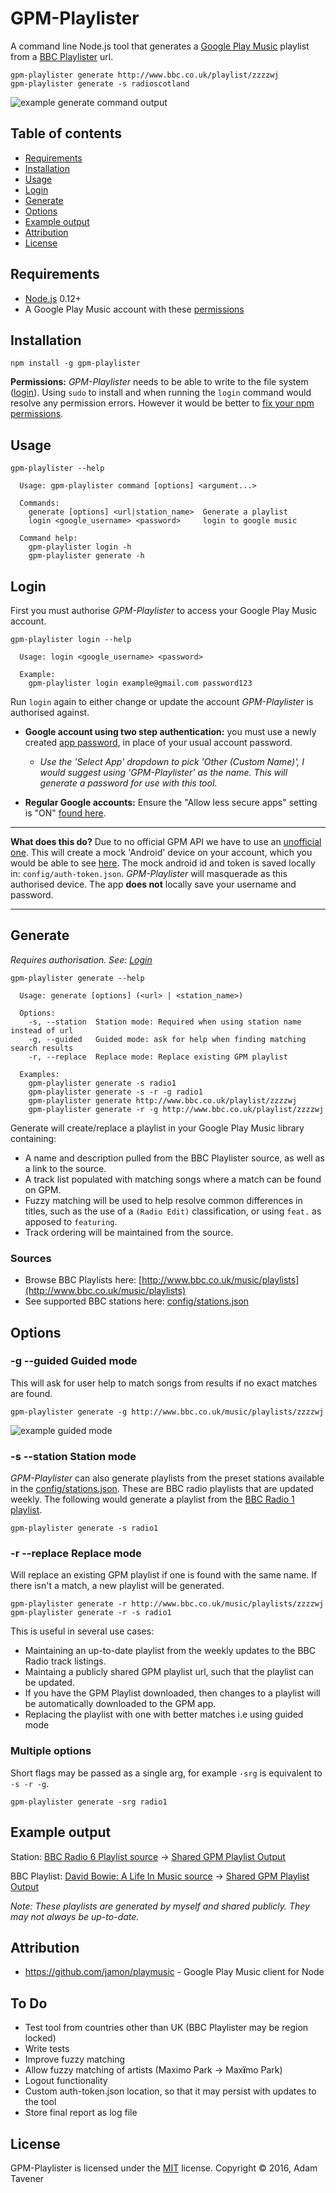 # GPM-Playlister
A command line Node.js tool that generates a [Google Play Music](https://play.google.com/music) playlist from a [BBC Playlister](http://www.bbc.co.uk/music/playlists) url.
```
gpm-playlister generate http://www.bbc.co.uk/playlist/zzzzwj
gpm-playlister generate -s radioscotland
```

![example generate command output](https://cloud.githubusercontent.com/assets/660635/12484040/2be929f6-c050-11e5-892a-253e996b5869.png)

## Table of contents
- [Requirements](#requirements)
- [Installation](#installation)
- [Usage](#usage)
 - [Login](#login)
 - [Generate](#generate)
 - [Options](#options)
- [Example output](#example-output)
- [Attribution](#attribution)
- [License](#license)

## Requirements
- [Node.js](https://nodejs.org) 0.12+
- A Google Play Music account with these [permissions](https://github.com/jamon/playmusic#authentication)

## Installation
```
npm install -g gpm-playlister
```
**Permissions:** *GPM-Playlister* needs to be able to write to the file system ([login](#login)). Using `sudo` to install and when running the `login` command would resolve any permission errors. However it would be better to [fix your npm permissions](https://docs.npmjs.com/getting-started/fixing-npm-permissions).

## Usage
```
gpm-playlister --help

  Usage: gpm-playlister command [options] <argument...>

  Commands:
    generate [options] <url|station_name>  Generate a playlist
    login <google_username> <password>     login to google music

  Command help:
    gpm-playlister login -h
    gpm-playlister generate -h
```

## Login
First you must authorise *GPM-Playlister* to access your Google Play Music account.
```
gpm-playlister login --help

  Usage: login <google_username> <password>

  Example:
    gpm-playlister login example@gmail.com password123
```
Run `login` again to either change or update the account *GPM-Playlister* is authorised against.

- **Google account using two step authentication:**
you must use a newly created [app password](https://security.google.com/settings/security/apppasswords), in place of your usual account password.
  - *Use the 'Select App' dropdown to pick 'Other (Custom Name)', I would suggest using 'GPM-Playlister' as the name. This will generate a password for use with this tool*.

- **Regular Google accounts:**
Ensure the "Allow less secure apps" setting is "ON" [found here](https://myaccount.google.com/security#connectedapps).

---

__What does this do?__
Due to no official GPM API we have to use an [unofficial one](https://github.com/jamon/playmusic#attribution). This will create a mock 'Android' device on your account, which you would be able to see [here](https://security.google.com/settings/security/activity). The mock android id and token is saved locally in: `config/auth-token.json`. *GPM-Playlister* will masquerade as this authorised device. The app __does not__ locally save your username and password.

---

## Generate
*Requires authorisation. See: [Login](#login)*
```
gpm-playlister generate --help

  Usage: generate [options] (<url> | <station_name>)

  Options:
    -s, --station  Station mode: Required when using station name instead of url
    -g, --guided   Guided mode: ask for help when finding matching search results
    -r, --replace  Replace mode: Replace existing GPM playlist

  Examples:
    gpm-playlister generate -s radio1
    gpm-playlister generate -s -r -g radio1
    gpm-playlister generate http://www.bbc.co.uk/playlist/zzzzwj
    gpm-playlister generate -r -g http://www.bbc.co.uk/playlist/zzzzwj
```
Generate will create/replace a playlist in your Google Play Music library containing:
- A name and description pulled from the BBC Playlister source, as well as a link to the source.
- A track list populated with matching songs where a match can be found on GPM.
 - Fuzzy matching will be used to help resolve common differences in titles, such as the use of a `(Radio Edit)` classification, or using  `feat.` as apposed to `featuring`.
 - Track ordering will be maintained from the source.

### Sources
- Browse BBC Playlists here: [http://www.bbc.co.uk/music/playlists](http://www.bbc.co.uk/music/playlists)
- See supported BBC stations here: [config/stations.json](config/stations.json)

## Options

### -g --guided Guided mode
This will ask for user help to match songs from results if no exact matches are found.
```
gpm-playlister generate -g http://www.bbc.co.uk/music/playlists/zzzzwj
```
![example guided mode](https://cloud.githubusercontent.com/assets/660635/12455089/2a873cce-bf92-11e5-8291-d56a352ba5a6.jpg)

### -s --station Station mode
*GPM-Playlister* can also generate playlists from the preset stations available in the [config/stations.json](config/stations.json). These are BBC radio playlists that are updated weekly. The following would generate a playlist from the [BBC Radio 1 playlist](http://www.bbc.co.uk/radio1/playlist).
```
gpm-playlister generate -s radio1
```

### -r --replace Replace mode
Will replace an existing GPM playlist if one is found with the same name. If there isn't a match, a new playlist will be generated.
```
gpm-playlister generate -r http://www.bbc.co.uk/music/playlists/zzzzwj
gpm-playlister generate -r -s radio1
```
This is useful in several use cases:
- Maintaining an up-to-date playlist from the weekly updates to the BBC Radio track listings.
- Maintaing a publicly shared GPM playlist url, such that the playlist can be updated.
- If you have the GPM Playlist downloaded, then changes to a playlist will be automatically downloaded to the GPM app.
- Replacing the playlist with one with better matches i.e using guided mode

### Multiple options
Short flags may be passed as a single arg, for example `-srg` is equivalent to `-s -r -g`.
```
gpm-playlister generate -srg radio1
```

## Example output
Station: [BBC Radio 6 Playlist source](http://www.bbc.co.uk/6music/playlist) -> [Shared GPM Playlist Output](https://play.google.com/music/playlist/AMaBXykB4DvY268UVOTI770jkvZbPwa2OWMmlUA1hQsN4BWX_dVrHVsuk7XD6lZz4Ml3q8sswF2_SKUL5lNvR7W94aqTr11quw==)

BBC Playlist: [David Bowie: A Life In Music source](http://www.bbc.co.uk/music/playlists/zzzzwj) -> [Shared GPM Playlist Output](https://play.google.com/music/playlist/AMaBXynlrdYtuBGhe-iGWG-i36WmKLHCRmobwntRm7-ToJAmhcBxPaRTu1RQh7DiI_1mrFoeXs4PPvqdhkQnzeMBOEqss4k-9g==)

*Note: These playlists are generated by myself and shared publicly. They may not always be up-to-date.*

## Attribution
- https://github.com/jamon/playmusic - Google Play Music client for Node

## To Do
- Test tool from countries other than UK (BBC Playlister may be region locked)
- Write tests
- Improve fuzzy matching
- Allow fuzzy matching of artists (Maximo Park -> Max**ï**mo Park)
- Logout functionality
- Custom auth-token.json location, so that it may persist with updates to the tool
- Store final report as log file

## License
GPM-Playlister is licensed under the [MIT](LICENSE.md) license.
Copyright © 2016, Adam Tavener
